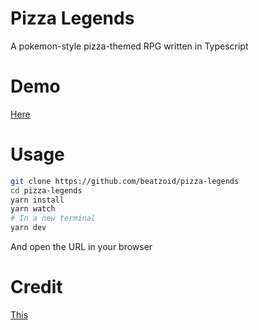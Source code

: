 # Pizza Legends

A pokemon-style pizza-themed RPG written in Typescript

# Demo

[Here](https://pizza-legends.up.railway.app/)

# Usage

```bash
git clone https://github.com/beatzoid/pizza-legends
cd pizza-legends
yarn install
yarn watch
# In a new terminal
yarn dev
```

And open the URL in your browser

# Credit

[This](https://www.youtube.com/watch?v=fyi4vfbKEeo&list=PLcjhmZ8oLT0r9dSiIK6RB_PuBWlG1KSq_)
